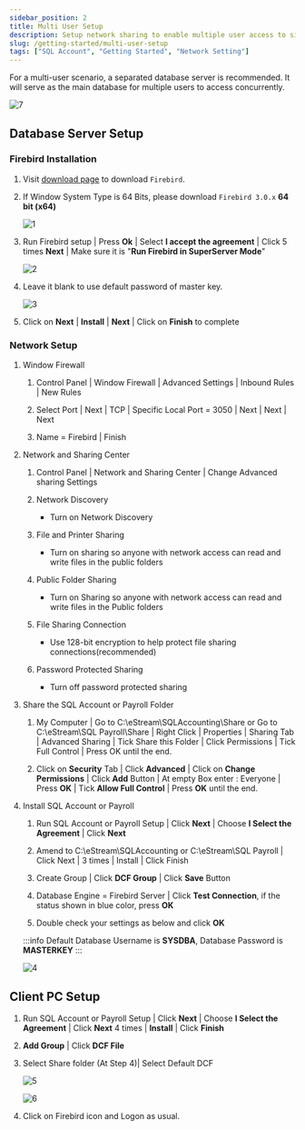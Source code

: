 ```yaml
---
sidebar_position: 2
title: Multi User Setup
description: Setup network sharing to enable multiple user access to single database server
slug: /getting-started/multi-user-setup
tags: ["SQL Account", "Getting Started", "Network Setting"]
---
```


For a multi-user scenario, a separated database server is recommended. It will serve as the main database for multiple users to access concurrently.

![7](../../static/img/getting-started/network-setting/7.png)

## Database Server Setup

### Firebird Installation

   1. Visit [download page](http://www.sql.com.my/support/downloads) to download `Firebird`.

   2. If Window System Type is 64 Bits, please download `Firebird 3.0.x` **64 bit (x64)**

      ![1](../../static/img/getting-started/network-setting/1.png)

   3. Run Firebird setup | Press **Ok** | Select **I accept the agreement** | Click 5 times **Next** | Make sure it is "**Run Firebird in SuperServer Mode**"

      ![2](../../static/img/getting-started/network-setting/2.png)

   4. Leave it blank to use default password of master key.

      ![3](../../static/img/getting-started/network-setting/3.png)

   5. Click on **Next** | **Install** | **Next** | Click on **Finish** to complete

### Network Setup

1. Window Firewall

   1. Control Panel | Window Firewall | Advanced Settings | Inbound Rules | New Rules

   2. Select Port | Next | TCP | Specific Local Port = 3050 | Next | Next | Next

   3. Name = Firebird | Finish

2. Network and Sharing Center

   1. Control Panel | Network and Sharing Center | Change Advanced sharing Settings

   2. Network Discovery

      - Turn on Network Discovery

   3. File and Printer Sharing

      - Turn on sharing so anyone with network access can read and write files in the public folders

   4. Public Folder Sharing

      - Turn on Sharing so anyone with network access can read and write files in the Public folders

   5. File Sharing Connection

      - Use 128-bit encryption to help protect file sharing connections(recommended)

   6. Password Protected Sharing

      - Turn off password protected sharing

3. Share the SQL Account or Payroll Folder

   1. My Computer | Go to C:\eStream\SQLAccounting\Share or Go to C:\eStream\SQL Payroll\Share | Right Click | Properties | Sharing Tab | Advanced Sharing | Tick Share this Folder | Click Permissions | Tick Full Control | Press OK until the end.

   2. Click on **Security** Tab | Click **Advanced** | Click on **Change Permissions** | Click **Add** Button | At empty Box enter : Everyone | Press **OK** | Tick **Allow Full Control** | Press **OK** until the end.

4. Install SQL Account or Payroll

   1. Run SQL Account or Payroll Setup | Click **Next** | Choose **I Select the Agreement** | Click **Next**

   2. Amend to C:\eStream\SQLAccounting or C:\eStream\SQL Payroll | Click Next | 3 times | Install | Click Finish

   3. Create Group | Click **DCF Group** | Click **Save** Button

   4. Database Engine = Firebird Server | Click **Test Connection**, if the status shown in blue color, press **OK**

   5. Double check your settings as below and click **OK**

   :::info
      Default Database Username is **SYSDBA**, Database Password is **MASTERKEY**
   :::

      ![4](../../static/img/getting-started/network-setting/4.png)

## Client PC Setup

   1. Run SQL Account or Payroll Setup | Click **Next** | Choose **I Select the Agreement** | Click **Next** 4 times | **Install** | Click **Finish**

   2. **Add Group** | Click **DCF File**

   3. Select Share folder (At Step 4)| Select Default DCF

      ![5](../../static/img/getting-started/network-setting/5.png)

      ![6](../../static/img/getting-started/network-setting/6.png)

   4. Click on Firebird icon and Logon as usual.
